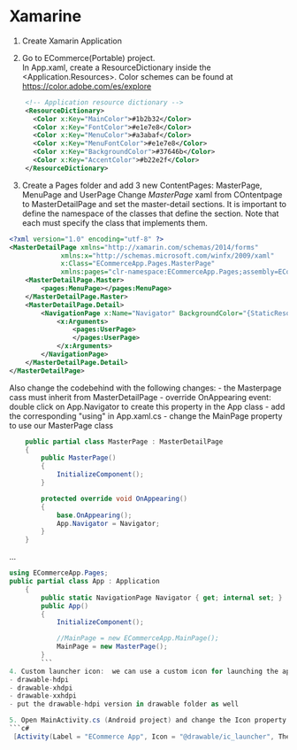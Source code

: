 # Xamarine

1. Create Xamarin Application

2. Go to ECommerce(Portable) project.  
In App.xaml, create a ResourceDictionary inside the <Application.Resources>.  Color schemes can be found at https://color.adobe.com/es/explore
```xml
    <!-- Application resource dictionary -->
    <ResourceDictionary>
      <Color x:Key="MainColor">#1b2b32</Color>
      <Color x:Key="FontColor">#e1e7e8</Color>
      <Color x:Key="MenuColor">#a3abaf</Color>
      <Color x:Key="MenuFontColor">#e1e7e8</Color>
      <Color x:Key="BackgroundColor">#37646b</Color>
      <Color x:Key="AccentColor">#b22e2f</Color>
    </ResourceDictionary>
```

3. Create a Pages folder and add 3 new ContentPages: MasterPage, MenuPage and UserPage
Change _MasterPage_ xaml from COntentpage to MasterDetailPage and set the master-detail sections. It is important to define the namespace of the classes that define the section.  Note that each <pages> must specify the class that implements them.
```xml
<?xml version="1.0" encoding="utf-8" ?>
<MasterDetailPage xmlns="http://xamarin.com/schemas/2014/forms"
             xmlns:x="http://schemas.microsoft.com/winfx/2009/xaml"
             x:Class="ECommerceApp.Pages.MasterPage"
             xmlns:pages="clr-namespace:ECommerceApp.Pages;assembly=ECommerceApp" >
    <MasterDetailPage.Master>
        <pages:MenuPage></pages:MenuPage>
    </MasterDetailPage.Master>
    <MasterDetailPage.Detail>
        <NavigationPage x:Name="Navigator" BackgroundColor="{StaticResource MainColor}">
            <x:Arguments>
                <pages:UserPage>           
                </pages:UserPage>
            </x:Arguments>
        </NavigationPage>
    </MasterDetailPage.Detail>
</MasterDetailPage>
```
Also change the codebehind with the following changes:
    - the Masterpage cass must inherit from MasterDetailPage
    - override OnAppearing event: double click on App.Navigator to create this property in the App class
    - add the corresponding "using" in App.xaml.cs
    - change the MainPage property to use our MasterPage class
```c#
    public partial class MasterPage : MasterDetailPage
    {
        public MasterPage()
        {
            InitializeComponent();
        }

        protected override void OnAppearing()
        {
            base.OnAppearing();
            App.Navigator = Navigator;
        }
    }
```
...
```c#
using ECommerceApp.Pages;
public partial class App : Application
    {
        public static NavigationPage Navigator { get; internal set; }
        public App()
        {
            InitializeComponent();

            //MainPage = new ECommerceApp.MainPage();
            MainPage = new MasterPage();
        }
        ```
4. Custom launcher icon:  we can use a custom icon for launching the app. This icon is not visible when running the app, but in the device collection of apps.  Find a free nice icon at https://www.iconfinder.com, cutomize colors, shape and download png versions.  Then, extract each file and place into the Resources folder (Android project):
- drawable-hdpi
- drawable-xhdpi
- drawable-xxhdpi
- put the drawable-hdpi version in drawable folder as well

5. Open MainActivity.cs (Android project) and change the Icon property:
```c#
 [Activity(Label = "ECommerce App", Icon = "@drawable/ic_launcher", Theme = "@style/MainTheme", MainLauncher = true, ConfigurationChanges = ConfigChanges.ScreenSize | ConfigChanges.Orientation)]
```
